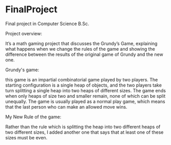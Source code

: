 # FinalProject
Final project in Computer Science B.Sc.


Project overview:

It’s a math gaming project that discusses the Grundy’s Game, explaining what happens when we change the rules of the game 
and showing the difference between the results of the original game of Grundy and the new one.


Grundy's game:

 this game is an impartial combinatorial game played by two players. The starting configuration is a single heap of objects, and the two players take turn splitting a single heap into two heaps of different sizes. The game ends when only heaps of size two and smaller remain, none of which can be split unequally. The game is usually played as a normal play game, which means that the last person who can make an allowed move wins. 


My New Rule of the game:

Rather than the rule which is splitting the heap into two different heaps of two different sizes, I added another one that says that at least one of these sizes must be even.
